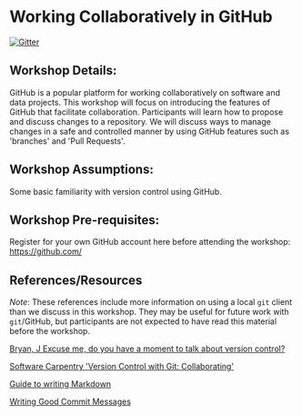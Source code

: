 # Working Collaboratively in GitHub

[![Gitter](https://badges.gitter.im/BC-UMSC-Workshops/Intro_To_GitHub.svg)](https://gitter.im/BC-UMSC-Workshops/Intro_To_GitHub?utm_source=badge&utm_medium=badge&utm_campaign=pr-badge)

## Workshop Details:
GitHub is a popular platform for working collaboratively on software and data projects. This workshop will focus on introducing the features of GitHub that facilitate collaboration. Participants will learn how to propose and discuss changes to a repository. We will discuss ways to manage changes in a safe and controlled manner by using GitHub features such as 'branches' and 'Pull Requests'.

## Workshop Assumptions: 
Some basic familiarity with version control using GitHub.

## Workshop Pre-requisites:
Register for your own GitHub account here before attending the workshop: https://github.com/

## References/Resources
*Note*: These references include more information on using a local `git` client than we discuss in this workshop. They may be useful for future work with `git`/GitHub, but participants are not expected to have read this material before the workshop.

[Bryan, J Excuse me, do you have a moment to talk about version control?](https://peerj.com/preprints/3159.pdf)

[Software Carpentry 'Version Control with Git: Collaborating'](http://swcarpentry.github.io/git-novice/08-collab/index.html)

[Guide to writing Markdown](https://guides.github.com/features/mastering-markdown/)

[Writing Good Commit Messages](https://medium.com/compass-true-north/writing-good-commit-messages-fc33af9d6321)
